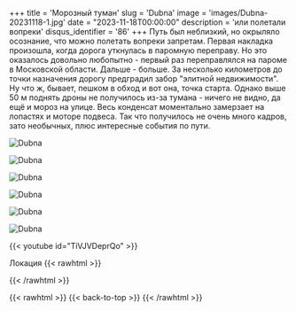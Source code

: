 +++
title = 'Морозный туман'
slug = 'Dubna'
image = 'images/Dubna-20231118-1.jpg'
date = "2023-11-18T00:00:00"
description = 'или полетали вопреки'
disqus_identifier = '86'
+++
Путь был неблизкий, но окрыляло осознание, что можно полетать вопреки запретам. Первая накладка произошла, когда дорога уткнулась в паромную переправу. Но это оказалось довольно любопытно - первый раз переправлялся на пароме в Московской области. Дальше - больше. За несколько километров до точки назначения дорогу предградил забор "элитной недвижимости". Ну что ж, бывает, пешком в обход и вот она, точка старта. Однако выше 50 м поднять дроны не получилось из-за тумана - ничего не видно, да ещё и мороз на улице. Весь конденсат моментально замерзает на лопастях и моторе подвеса. Так что получилось не очень много кадров, зато необычных, плюс интересные события по пути.

![Dubna](/images/Dubna-20231118-2.jpg)

![Dubna](/images/Dubna-20231118-3.jpg)

![Dubna](/images/Dubna-20231118-4.jpg)

![Dubna](/images/Dubna-20231118-5.jpg)

![Dubna](/images/Dubna-20231118-6.jpg)

![Dubna](/images/Dubna-20231118-7.jpg)

{{< youtube id="TiVJVDeprQo" >}}

Локация
{{< rawhtml >}}
<div class="yandex-map-container">
<script type="text/javascript" charset="utf-8" async src="https://api-maps.yandex.ru/services/constructor/1.0/js/?um=constructor%3A1494ad64f441edeb196fde1a4cca8350cb3be4a61173e1dfcc0d8637ce2fd01e&amp;width=800&amp;height=400&amp;lang=ru_RU&amp;scroll=true"></script>
</div>
{{< /rawhtml >}}

{{< rawhtml >}}
{{< back-to-top >}}
{{< /rawhtml >}}
